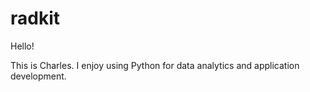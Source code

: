 # radkit

Hello!

This is Charles. I enjoy using Python for data analytics and application development.
